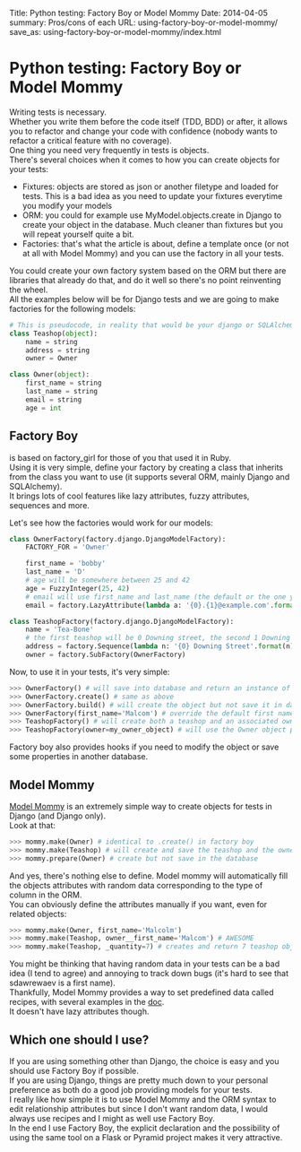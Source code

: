 Title: Python testing: Factory Boy or Model Mommy
Date: 2014-04-05
summary: Pros/cons of each
URL: using-factory-boy-or-model-mommy/
save_as: using-factory-boy-or-model-mommy/index.html

# Python testing: Factory Boy or Model Mommy

Writing tests is necessary.  
Whether you write them before the code itself (TDD, BDD) or after, it allows you to refactor and change your code with confidence (nobody wants to refactor a critical feature with no coverage).  
One thing you need very frequently in tests is objects.  
There's several choices when it comes to how you can create objects for your tests:

- Fixtures: objects are stored as json or another filetype and loaded for tests. This is a bad idea as you need to update your fixtures everytime you modify your models
- ORM: you could for example use MyModel.objects.create in Django to create your object in the database. Much cleaner than fixtures but you will repeat yourself quite a bit.
- Factories: that's what the article is about, define a template once (or not at all with Model Mommy) and you can use the factory in all your tests.

You could create your own factory system based on the ORM but there are libraries that already do that, and do it well so there's no point reinventing the wheel.  
All the examples below will be for Django tests and we are going to make factories for the following models:

```python
# This is pseudocode, in reality that would be your django or SQLAlchemy models
class Teashop(object):
    name = string
    address = string
    owner = Owner

class Owner(object):
    first_name = string
    last_name = string
    email = string
    age = int
```

## Factory Boy
 is based on factory_girl for those of you that used it in Ruby.  
Using it is very simple, define your factory by creating a class that inherits from the class you want to use (it supports several ORM, mainly Django and SQLAlchemy).  
It brings lots of cool features like lazy attributes, fuzzy attributes,  sequences and more.  

Let's see how the factories would work for our models:

```python
class OwnerFactory(factory.django.DjangoModelFactory):
    FACTORY_FOR = 'Owner'

    first_name = 'bobby'
    last_name = 'D'
    # age will be somewhere between 25 and 42
    age = FuzzyInteger(25, 42)
    # email will use first_name and last_name (the default or the one you provide)
    email = factory.LazyAttribute(lambda a: '{0}.{1}@example.com'.format(a.first_name, a.last_name).lower())

class TeashopFactory(factory.django.DjangoModelFactory):
    name = 'Tea-Bone'
    # the first teashop will be 0 Downing street, the second 1 Downing Street etc
    address = factory.Sequence(lambda n: '{0} Downing Street'.format(n))
    owner = factory.SubFactory(OwnerFactory)
```

Now, to use it in your tests, it's very simple:

```python
>>> OwnerFactory() # will save into database and return an instance of the model
>>> OwnerFactory.create() # same as above
>>> OwnerFactory.build() # will create the object but not save it in database, very cool for unit tests
>>> OwnerFactory(first_name='Malcom') # override the default first name we defined in the factory
>>> TeashopFactory() # will create both a teashop and an associated owner model and return the teashop
>>> TeashopFactory(owner=my_owner_object) # will use the Owner object provided instead of creating one
```

Factory boy also provides hooks if you need to modify the object or save some properties in another database.

## Model Mommy
[Model Mommy](https://github.com/vandersonmota/model_mommy) is an extremely simple way to create objects for tests in Django (and Django only).  
Look at that:

```python
>>> mommy.make(Owner) # identical to .create() in factory boy
>>> mommy.make(Teashop) # will create and save the teashop and the owner
>>> mommy.prepare(Owner) # create but not save in the database
```

And yes, there's nothing else to define. Model mommy will automatically fill the objects attributes with random data corresponding to the type of column in the ORM.  
You can obviously define the attributes manually if you want, even for related objects:  

```python
>>> mommy.make(Owner, first_name='Malcolm')
>>> mommy.make(Teashop, owner__first_name='Malcom') # AWESOME
>>> mommy.make(Teashop, _quantity=7) # creates and return 7 teashop objects, everyone gets a teashop!
```

You might be thinking that having random data in your tests can be a bad idea (I tend to agree) and annoying to track down bugs (it's hard to see that sdawrewaev is a first name).  
Thankfully, Model Mommy provides a way to set predefined data called recipes, with several examples in the [doc](https://github.com/vandersonmota/model_mommy#recipes).  
It doesn't have lazy attributes though.  

## Which one should I use?
If you are using something other than Django, the choice is easy and you should use Factory Boy if possible.  
If you are using Django, things are pretty much down to your personal preference as both do a good job providing models for your tests.  
I really like how simple it is to use Model Mommy and the ORM syntax to edit relationship attributes but since I don't want random data, I would always use recipes and I might as well use Factory Boy.  
In the end I use Factory Boy, the explicit declaration and the possibility of using the same tool on a Flask or Pyramid project makes it very attractive.  

